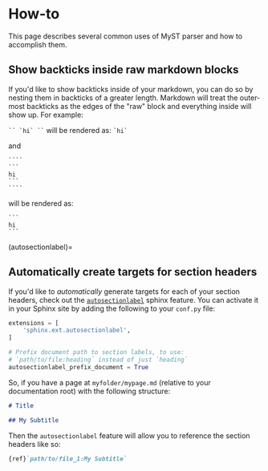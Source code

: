 # How-to

This page describes several common uses of MyST parser and how to accomplish them.

## Show backticks inside raw markdown blocks

If you'd like to show backticks inside of your markdown, you can do so by nesting them
in backticks of a greater length. Markdown will treat the outer-most backticks as the
edges of the "raw" block and everything inside will show up. For example:

``` `` `hi` `` ```  will be rendered as: `` `hi` ``

and

`````
````
```
hi
```
````
`````

will be rendered as:

````
```
hi
```
````

(autosectionlabel)=
## Automatically create targets for section headers

If you'd like to *automatically* generate targets for each of your section headers,
check out the [`autosectionlabel`](https://www.sphinx-doc.org/en/master/usage/extensions/autosectionlabel.html)
sphinx feature. You can activate it in your Sphinx site by adding the following to your
`conf.py` file:

```python
extensions = [
    'sphinx.ext.autosectionlabel',
]

# Prefix document path to section labels, to use:
# `path/to/file:heading` instead of just `heading`
autosectionlabel_prefix_document = True
```

So, if you have a page at `myfolder/mypage.md` (relative to your documentation root)
with the following structure:

```md
# Title

## My Subtitle
```

Then the `autosectionlabel` feature will allow you to reference the section headers
like so:

```md
{ref}`path/to/file_1:My Subtitle`
```
